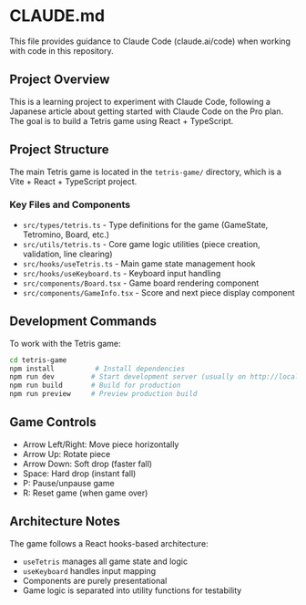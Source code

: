 # CLAUDE.md

This file provides guidance to Claude Code (claude.ai/code) when working with code in this repository.

## Project Overview

This is a learning project to experiment with Claude Code, following a Japanese article about getting started with Claude Code on the Pro plan. The goal is to build a Tetris game using React + TypeScript.

## Project Structure

The main Tetris game is located in the `tetris-game/` directory, which is a Vite + React + TypeScript project.

### Key Files and Components

- `src/types/tetris.ts` - Type definitions for the game (GameState, Tetromino, Board, etc.)
- `src/utils/tetris.ts` - Core game logic utilities (piece creation, validation, line clearing)
- `src/hooks/useTetris.ts` - Main game state management hook
- `src/hooks/useKeyboard.ts` - Keyboard input handling
- `src/components/Board.tsx` - Game board rendering component
- `src/components/GameInfo.tsx` - Score and next piece display component

## Development Commands

To work with the Tetris game:
```bash
cd tetris-game
npm install          # Install dependencies
npm run dev         # Start development server (usually on http://localhost:5173 or 5174)
npm run build       # Build for production
npm run preview     # Preview production build
```

## Game Controls

- Arrow Left/Right: Move piece horizontally
- Arrow Up: Rotate piece
- Arrow Down: Soft drop (faster fall)
- Space: Hard drop (instant fall)
- P: Pause/unpause game
- R: Reset game (when game over)

## Architecture Notes

The game follows a React hooks-based architecture:
- `useTetris` manages all game state and logic
- `useKeyboard` handles input mapping
- Components are purely presentational
- Game logic is separated into utility functions for testability